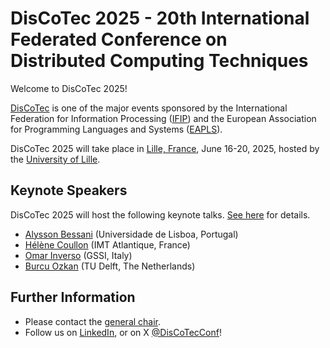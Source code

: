 # DisCoTec 2025 - 20th International Federated Conference on Distributed Computing Techniques

Welcome to DisCoTec 2025! 

[DisCoTec](/) is one of the major events sponsored by the International Federation for Information Processing ([IFIP](http://www.ifip.org)) and the European Association for Programming Languages and Systems ([EAPLS](https://eapls.org)).

DisCoTec 2025 will take place in [Lille, France](venue), June 16-20, 2025, hosted by the [University of Lille](https://international.univ-lille.fr/en/).

## Keynote Speakers

DisCoTec 2025 will host the following keynote talks.
[See here](./invited#keynote-talks) for details.

* [Alysson Bessani](https://ciencias.ulisboa.pt/en/perfil/anbessani) (Universidade de Lisboa, Portugal)
* [Hélène Coullon](http://helene-coullon.fr/) (IMT Atlantique, France)
* [Omar Inverso](https://www.gssi.it/people/professors/lectures-computer-science/item/1018-inverso-omar) (GSSI, Italy)
* [Burcu Ozkan](https://burcuku.github.io/home/) (TU Delft, The Netherlands)

## Further Information
* Please contact the [general chair](mailto:simon.bliudze@inria.fr).
* Follow us on [LinkedIn](https://www.linkedin.com/company/discotec-conf), or on X [@DisCoTecConf](https://twitter.com/DisCoTecConf)!
